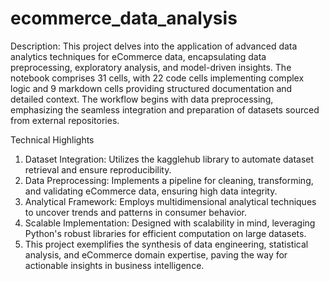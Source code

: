 # ecommerce_data_analysis

Description:
This project delves into the application of advanced data analytics techniques for eCommerce data, encapsulating data preprocessing, exploratory analysis, and model-driven insights. The notebook comprises 31 cells, with 22 code cells implementing complex logic and 9 markdown cells providing structured documentation and detailed context. The workflow begins with data preprocessing, emphasizing the seamless integration and preparation of datasets sourced from external repositories.

Technical Highlights
1. Dataset Integration: Utilizes the kagglehub library to automate dataset retrieval and ensure reproducibility.
2. Data Preprocessing: Implements a pipeline for cleaning, transforming, and validating eCommerce data, ensuring high data integrity.
3. Analytical Framework: Employs multidimensional analytical techniques to uncover trends and patterns in consumer behavior.
4. Scalable Implementation: Designed with scalability in mind, leveraging Python's robust libraries for efficient computation on large datasets.
5. This project exemplifies the synthesis of data engineering, statistical analysis, and eCommerce domain expertise, paving the way for actionable insights in business intelligence.
